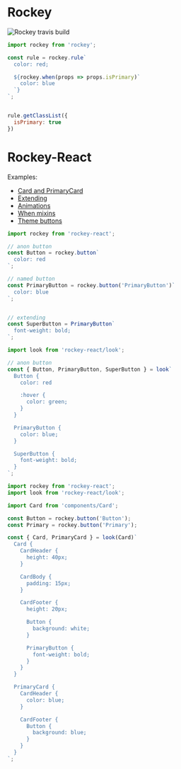 # Rockey

![Rockey travis build](https://api.travis-ci.org/tuchk4/rockey.svg?branch=master)

```js
import rockey from 'rockey';

const rule = rockey.rule`
  color: red;

  ${rockey.when(props => props.isPrimary)`
    color: blue
  `}
`;


rule.getClassList({
  isPrimary: true
})
```


# Rockey-React


Examples:

- [Card and PrimaryCard](https://www.webpackbin.com/bins/-KflTRU8kd32oWs9VIKZ)
- [Extending](https://www.webpackbin.com/bins/-KflMmHbcVU01PD6h43F)
- [Animations](https://www.webpackbin.com/bins/-KflkDbSVrccxSkAAFZq)
- [When mixins](https://www.webpackbin.com/bins/-KflpZuJTEet-ECpPpWE)
- [Theme buttons](https://www.webpackbin.com/bins/-Kflsy2FIkQy4n27qeLc)

```js
import rockey from 'rockey-react';

// anon button
const Button = rockey.button`
  color: red
`;

// named button
const PrimaryButton = rockey.button('PrimaryButton')`
  color: blue
`;


// extending
const SuperButton = PrimaryButton`
  font-weight: bold;
`;
```


```js
import look from 'rockey-react/look';

// anon button
const { Button, PrimaryButton, SuperButton } = look`
  Button {
    color: red

    :hover {
      color: green;
    }
  }

  PrimaryButton {
    color: blue;
  }

  SuperButton {
    font-weight: bold;
  }  
`;
```


```js
import rockey from 'rockey-react';
import look from 'rockey-react/look';

import Card from 'components/Card';

const Button = rockey.button('Button');
const Primary = rockey.button('Primary');

const { Card, PrimaryCard } = look(Card)`
  Card {
    CardHeader {
      height: 40px;
    }

    CardBody {
      padding: 15px;
    }

    CardFooter {
      height: 20px;

      Button {
        background: white;
      }

      PrimaryButton {
        font-weight: bold;
      }
    }
  }

  PrimaryCard {
    CardHeader {
      color: blue;
    }

    CardFooter {
      Button {
        background: blue;
      }
    }
  }
`;
```
